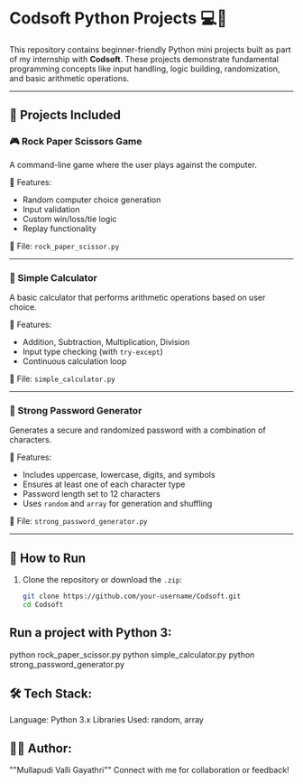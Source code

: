 # Codsoft Python Projects 💻🐍

This repository contains beginner-friendly Python mini projects built as part of my internship with **Codsoft**. These projects demonstrate fundamental programming concepts like input handling, logic building, randomization, and basic arithmetic operations.

---

## 📁 Projects Included

### 🎮 Rock Paper Scissors Game
A command-line game where the user plays against the computer.

🔹 Features:
- Random computer choice generation  
- Input validation  
- Custom win/loss/tie logic  
- Replay functionality

📄 File: `rock_paper_scissor.py`

---

### 🧮 Simple Calculator
A basic calculator that performs arithmetic operations based on user choice.

🔹 Features:
- Addition, Subtraction, Multiplication, Division  
- Input type checking (with `try-except`)  
- Continuous calculation loop

📄 File: `simple_calculator.py`

---

### 🔐 Strong Password Generator
Generates a secure and randomized password with a combination of characters.

🔹 Features:
- Includes uppercase, lowercase, digits, and symbols  
- Ensures at least one of each character type  
- Password length set to 12 characters  
- Uses `random` and `array` for generation and shuffling

📄 File: `strong_password_generator.py`

---

## 🚀 How to Run

1. Clone the repository or download the `.zip`:
   ```bash
   git clone https://github.com/your-username/Codsoft.git
   cd Codsoft

## Run a project with Python 3:

python rock_paper_scissor.py
python simple_calculator.py
python strong_password_generator.py

## 🛠️ Tech Stack:

Language: Python 3.x
Libraries Used: random, array

## 🙋‍♀️ Author:

""Mullapudi Valli Gayathri""
Connect with me for collaboration or feedback!
